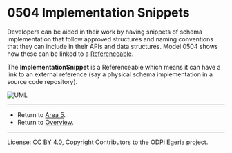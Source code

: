<!-- SPDX-License-Identifier: CC-BY-4.0 -->
<!-- Copyright Contributors to the ODPi Egeria project. -->

# 0504 Implementation Snippets

Developers can be aided in their work by having snippets of schema implementation that follow approved structures
and naming conventions that they can include in their APIs and data structures.
Model 0504 shows how these can be linked to a [Referenceable](0010-Base-Model.md).

The **ImplementationSnippet** is a Referenceable which means
it can have a link to an external reference
(say a physical schema implementation in a source code repository).

![UML](0504-Implementation-Snippets.png#pagewidth)


---

* Return to [Area 5](Area-5-models.md).
* Return to [Overview](.).

----
License: [CC BY 4.0](https://creativecommons.org/licenses/by/4.0/),
Copyright Contributors to the ODPi Egeria project.